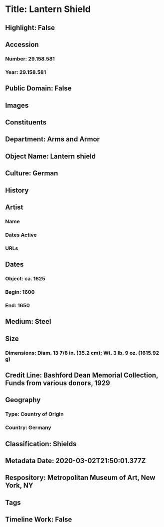 # Title: Lantern Shield
## Highlight: False
## Accession
### Number: 29.158.581
### Year: 29.158.581
## Public Domain: False
## Images
## Constituents
## Department: Arms and Armor
## Object Name: Lantern shield
## Culture: German
## History
## Artist
### Name
### Dates Active
### URLs
## Dates
### Object: ca. 1625
### Begin: 1600
### End: 1650
## Medium: Steel
## Size
### Dimensions: Diam. 13 7/8 in. (35.2 cm); Wt. 3 lb. 9 oz. (1615.92 g)
## Credit Line: Bashford Dean Memorial Collection, Funds from various donors, 1929
## Geography
### Type: Country of Origin
### Country: Germany
## Classification: Shields
## Metadata Date: 2020-03-02T21:50:01.377Z
## Respository: Metropolitan Museum of Art, New York, NY
## Tags
## Timeline Work: False